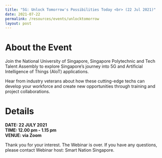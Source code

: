 ```yaml
---
title: "5G: Unlock Tomorrow's Possibilities Today <br> (22 Jul 2021)"
date: 2021-07-22
permalink: /resources/events/unlocktomorrow
layout: post
---
```

# About the Event
Join the National University of Singapore, Singapore Polytechnic and Tech Talent Assembly to explore Singapore’s journey into 5G and Artificial Intelligence of Things (AIoT) applications.

Hear from industry veterans about how these cutting-edge techs can develop your workforce and create new opportunities through training and project collaborations.

# Details
**DATE: 22 JULY 2021 <br> 
TIME: 12.00 pm - 1.15 pm <br> 
VENUE: via Zoom**



Thank you for your interest. The Webinar is over. If you have any questions, please contact Webinar host: Smart Nation Singapore. 